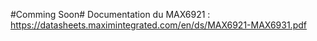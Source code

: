 #Comming Soon#
Documentation du MAX6921 : https://datasheets.maximintegrated.com/en/ds/MAX6921-MAX6931.pdf
